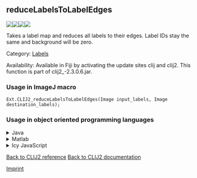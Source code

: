 ## reduceLabelsToLabelEdges
<img src="images/mini_empty_logo.png"/><img src="images/mini_clij2_logo.png"/><img src="images/mini_clijx_logo.png"/><img src="images/mini_empty_logo.png"/>

Takes a label map and reduces all labels to their edges. Label IDs stay the same and background will be zero.

Category: [Labels](https://clij.github.io/clij2-docs/reference__label)

Availability: Available in Fiji by activating the update sites clij and clij2.
This function is part of clij2_-2.3.0.6.jar.

### Usage in ImageJ macro
```
Ext.CLIJ2_reduceLabelsToLabelEdges(Image input_labels, Image destination_labels);
```


### Usage in object oriented programming languages



<details>

<summary>
Java
</summary>
<pre class="highlight">// init CLIJ and GPU
import net.haesleinhuepf.clij2.CLIJ2;
import net.haesleinhuepf.clij.clearcl.ClearCLBuffer;
CLIJ2 clij2 = CLIJ2.getInstance();

// get input parameters
ClearCLBuffer input_labels = clij2.push(input_labelsImagePlus);
destination_labels = clij2.create(input_labels);
</pre>

<pre class="highlight">
// Execute operation on GPU
clij2.reduceLabelsToLabelEdges(input_labels, destination_labels);
</pre>

<pre class="highlight">
// show result
destination_labelsImagePlus = clij2.pull(destination_labels);
destination_labelsImagePlus.show();

// cleanup memory on GPU
clij2.release(input_labels);
clij2.release(destination_labels);
</pre>

</details>



<details>

<summary>
Matlab
</summary>
<pre class="highlight">% init CLIJ and GPU
clij2 = init_clatlab();

% get input parameters
input_labels = clij2.pushMat(input_labels_matrix);
destination_labels = clij2.create(input_labels);
</pre>

<pre class="highlight">
% Execute operation on GPU
clij2.reduceLabelsToLabelEdges(input_labels, destination_labels);
</pre>

<pre class="highlight">
% show result
destination_labels = clij2.pullMat(destination_labels)

% cleanup memory on GPU
clij2.release(input_labels);
clij2.release(destination_labels);
</pre>

</details>



<details>

<summary>
Icy JavaScript
</summary>
<pre class="highlight">// init CLIJ and GPU
importClass(net.haesleinhuepf.clicy.CLICY);
importClass(Packages.icy.main.Icy);

clij2 = CLICY.getInstance();

// get input parameters
input_labels_sequence = getSequence();
input_labels = clij2.pushSequence(input_labels_sequence);
destination_labels = clij2.create(input_labels);
</pre>

<pre class="highlight">
// Execute operation on GPU
clij2.reduceLabelsToLabelEdges(input_labels, destination_labels);
</pre>

<pre class="highlight">
// show result
destination_labels_sequence = clij2.pullSequence(destination_labels)
Icy.addSequence(destination_labels_sequence);
// cleanup memory on GPU
clij2.release(input_labels);
clij2.release(destination_labels);
</pre>

</details>



[Back to CLIJ2 reference](https://clij.github.io/clij2-docs/reference)
[Back to CLIJ2 documentation](https://clij.github.io/clij2-docs)

[Imprint](https://clij.github.io/imprint)
